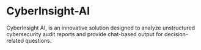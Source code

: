 # CyberInsight-AI
CyberInsight AI, is an innovative solution designed to analyze unstructured cybersecurity audit reports and provide chat-based output for decision-related questions.
